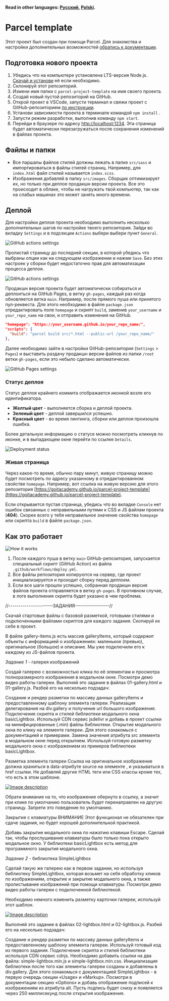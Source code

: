 **Read in other languages: [Русский](README.md), [Polski](README.pl.md).**

# Parcel template

Этот проект был создан при помощи Parcel. Для знакомства и настройки
дополнительных возможностей [обратись к документации](https://parceljs.org/).

## Подготовка нового проекта

1. Убедись что на компьютере установлена LTS-версия Node.js.
   [Скачай и установи](https://nodejs.org/en/) её если необходимо.
2. Склонируй этот репозиторий.
3. Измени имя папки с `parcel-project-template` на имя своего проекта.
4. Создай новый пустой репозиторий на GitHub.
5. Открой проект в VSCode, запусти терминал и свяжи проект с GitHub-репозиторием
   [по инструкции](https://docs.github.com/en/get-started/getting-started-with-git/managing-remote-repositories#changing-a-remote-repositorys-url).
6. Установи зависимости проекта в терминале командой `npm install` .
7. Запусти режим разработки, выполнив команду `npm start`.
8. Перейди в браузере по адресу [http://localhost:1234](http://localhost:1234).
   Эта страница будет автоматически перезагружаться после сохранения изменений в
   файлах проекта.

## Файлы и папки

- Все паршалы файлов стилей должны лежать в папке `src/sass` и импортироваться в
  файлы стилей страниц. Например, для `index.html` файл стилей называется
  `index.scss`.
- Изображения добавляй в папку `src/images`. Сборщик оптимизирует их, но только
  при деплое продакшн версии проекта. Все это происходит в облаке, чтобы не
  нагружать твой компьютер, так как на слабых машинах это может занять много
  времени.

## Деплой

Для настройки деплоя проекта необходимо выполнить несколько дополнительных шагов
по настройке твоего репозитория. Зайди во вкладку `Settings` и в подсекции
`Actions` выбери выбери пункт `General`.

![GitHub actions settings](./assets/actions-config-step-1.png)

Пролистай страницу до последней секции, в которой убедись что выбраны опции как
на следующем изображении и нажми `Save`. Без этих настроек у сборки будет
недостаточно прав для автоматизации процесса деплоя.

![GitHub actions settings](./assets/actions-config-step-2.png)

Продакшн версия проекта будет автоматически собираться и деплоиться на GitHub
Pages, в ветку `gh-pages`, каждый раз когда обновляется ветка `main`. Например,
после прямого пуша или принятого пул-реквеста. Для этого необходимо в файле
`package.json` отредактировать поле `homepage` и скрипт `build`, заменив
`your_username` и `your_repo_name` на свои, и отправить изменения на GitHub.

```json
"homepage": "https://your_username.github.io/your_repo_name/",
"scripts": {
  "build": "parcel build src/*.html --public-url /your_repo_name/"
},
```

Далее необходимо зайти в настройки GitHub-репозитория (`Settings` > `Pages`) и
выставить раздачу продакшн версии файлов из папки `/root` ветки `gh-pages`, если
это небыло сделано автоматически.

![GitHub Pages settings](./assets/repo-settings.png)

### Статус деплоя

Статус деплоя крайнего коммита отображается иконкой возле его идентификатора.

- **Желтый цвет** - выполняется сборка и деплой проекта.
- **Зеленый цвет** - деплой завершился успешно.
- **Красный цвет** - во время линтинга, сборки или деплоя произошла ошибка.

Более детальную информацию о статусе можно посмотреть кликнув по иконке, и в
выпадающем окне перейти по ссылке `Details`.

![Deployment status](./assets/status.png)

### Живая страница

Через какое-то время, обычно пару минут, живую страницу можно будет посмотреть
по адресу указанному в отредактированном свойстве `homepage`. Например, вот
ссылка на живую версию для этого репозитория
[https://goitacademy.github.io/parcel-project-template](https://goitacademy.github.io/parcel-project-template).

Если открывается пустая страница, убедись что во вкладке `Console` нет ошибок
связанных с неправильными путями к CSS и JS файлам проекта (**404**). Скорее
всего у тебя неправильное значение свойства `homepage` или скрипта `build` в
файле `package.json`.

## Как это работает

![How it works](./assets/how-it-works.png)

1. После каждого пуша в ветку `main` GitHub-репозитория, запускается специальный
   скрипт (GitHub Action) из файла `.github/workflows/deploy.yml`.
2. Все файлы репозитория копируются на сервер, где проект инициализируется и
   проходит сборку перед деплоем.
3. Если все шаги прошли успешно, собранная продакшн версия файлов проекта
   отправляется в ветку `gh-pages`. В противном случае, в логе выполнения
   скрипта будет указано в чем проблема.

//----------------------ЗАДАНИЯ-----------------//

Скачай стартовые файлы с базовой разметкой, готовыми стилями и подключенными
файлами скриптов для каждого задания. Скопируй их себе в проект.

В файле gallery-items.js есть массив galleryItems, который содержит объекты с
информацией о изображениях: маленькое (превью), оригинальное (большое) и
описание. Мы уже подключили его к каждому из JS-файлов проекта.

_Задание 1_ - галерея изображений

Создай галерею с возможностью клика по её элементам и просмотра полноразмерного
изображения в модальном окне. Посмотри демо видео работы галереи. Выполняй это
задание в файлах 01-gallery.html и 01-gallery.js. Разбей его на несколько
подзадач:

Создание и рендер разметки по массиву данных galleryItems и предоставленному
шаблону элемента галереи. Реализация делегирования на div.gallery и получение
url большого изображения. Подключение скрипта и стилей библиотеки модального
окна basicLightbox. Используй CDN сервис jsdelivr и добавь в проект ссылки на
минифицированные (.min) файлы библиотеки. Открытие модального окна по клику на
элементе галереи. Для этого ознакомься с документацией и примерами. Замена
значения атрибута src элемента <img> в модальном окне перед открытием. Используй
готовую разметку модального окна с изображением из примеров библиотеки
basicLightbox.

Разметка элемента галереи Ссылка на оригинальное изображение должна храниться в
data-атрибуте source на элементе <img>, и указываться в href ссылки. Не добавляй
другие HTML теги или CSS классы кроме тех, что есть в этом шаблоне.

<div class="gallery__item">
  <a class="gallery__link" href="large-image.jpg">
    <img
      class="gallery__image"
      src="small-image.jpg"
      data-source="large-image.jpg"
      alt="Image description"
    />
  </a>
</div>

Обрати внимание на то, что изображение обернуто в ссылку, а значит при клике по
умолчанию пользователь будет перенаправлен на другую страницу. Запрети это
поведение по умолчанию.

Закрытие с клавиатуры ВНИМАНИЕ Этот функционал не обязателен при сдаче задания,
но будет хорошей дополнительной практикой.

Добавь закрытие модального окна по нажатию клавиши Escape. Сделай так, чтобы
прослушивание клавиатуры было только пока открыто модальное окно. У библиотеки
basicLightbox есть метод для программного закрытия модального окна.

_Задание 2_ - библиотека SimpleLightbox

Сделай такую же галерею как в первом задании, но используя библиотеку
SimpleLightbox, которая возьмет на себя обработку кликов по изображениям,
открытие и закрытие модального окна, а также пролистывание изображений при
помощи клавиатуры. Посмотри демо видео работы галереи с подключенной
библиотекой.

Необходимо немного изменить разметку карточки галереи, используй этот шаблон.

<a class="gallery__item" href="large-image.jpg">
  <img class="gallery__image" src="small-image.jpg" alt="Image description" />
</a>

Выполняй это задание в файлах 02-lightbox.html и 02-lightbox.js. Разбей его на
несколько подзадач:

Создание и рендер разметки по массиву данных galleryItems и предоставленному
шаблону элемента галереи. Используй готовый код из первого задания. Подключение
скрипта и стилей библиотеки используя CDN сервис cdnjs. Необходимо добавить
ссылки на два файла: simple-lightbox.min.js и simple-lightbox.min.css.
Инициализация библиотеки после того как элементы галереи созданы и добавлены в
div.gallery. Для этого ознакомься с документацией SimpleLightbox - в первую
очередь секции «Usage» и «Markup». Посмотри в документации секцию «Options» и
добавь отображение подписей к изображениям из атрибута alt. Пусть подпись будет
снизу и появляется через 250 миллисекунд после открытия изображения.
